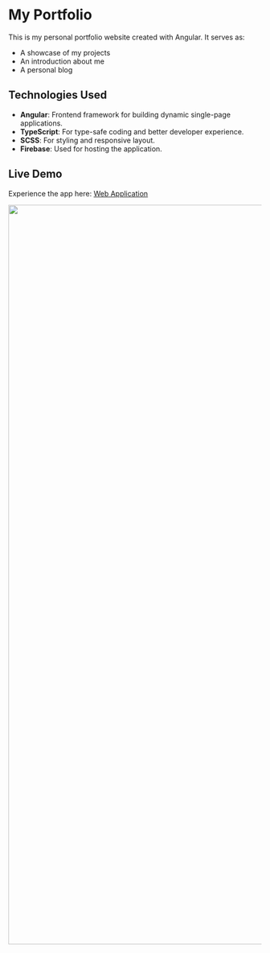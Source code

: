 # My Portfolio

This is my personal portfolio website created with Angular. It serves as:

 - A showcase of my projects
 - An introduction about me
 - A personal blog


## Technologies Used

- **Angular**: Frontend framework for building dynamic single-page applications.
- **TypeScript**: For type-safe coding and better developer experience.
- **SCSS**: For styling and responsive layout.
- **Firebase**: Used for hosting the application.


## Live Demo
Experience the app here: [Web Application](https://creativejourney.dev)

<img width="1470" alt="" src="https://github.com/user-attachments/assets/c4c7722f-c060-4797-bf6f-d4b2e7f15ca4" />


